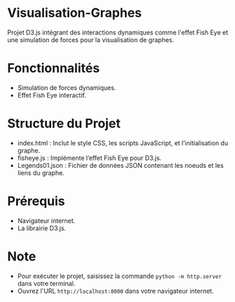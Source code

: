 # Visualisation-Graphes
Projet D3.js intégrant des interactions dynamiques comme l'effet Fish Eye et une simulation de forces pour la visualisation de graphes.

# Fonctionnalités
- Simulation de forces dynamiques.
- Effet Fish Eye interactif.

# Structure du Projet
- index.html : Inclut le style CSS, les scripts JavaScript, et l’initialisation du graphe.
- fisheye.js : Implémente l’effet Fish Eye pour D3.js.
- Legends01.json : Fichier de données JSON contenant les noeuds et les liens du graphe.

# Prérequis
- Navigateur internet.
- La librairie D3.js.

# Note
- Pour exécuter le projet, saisissez la commande `python -m http.server` dans votre terminal.
- Ouvrez l'URL `http://localhost:8000` dans votre navigateur internet.
